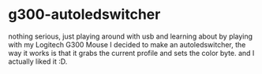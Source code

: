 # g300-autoledswitcher

nothing serious, just playing around with usb and learning about by playing with my Logitech G300 Mouse I decided to make an autoledswitcher, the way it works is that it grabs the current profile and sets the color byte. 
and I actually liked it :D. 
